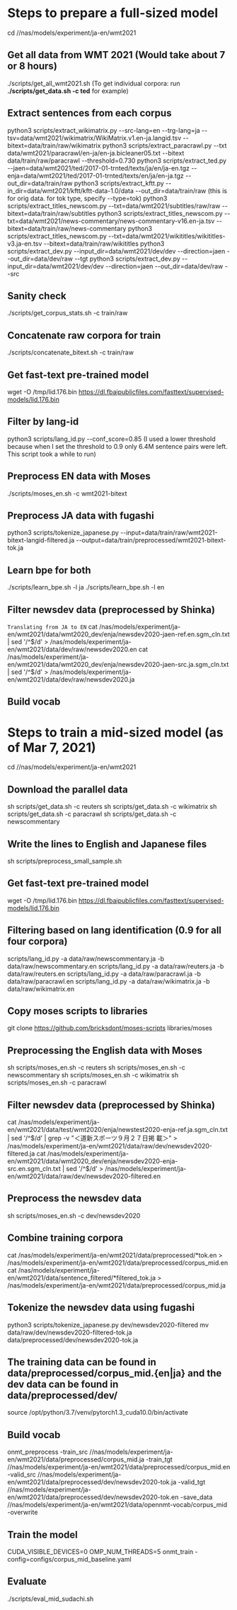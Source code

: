 # Steps to prepare a full-sized model

cd //nas/models/experiment/ja-en/wmt2021

## Get all data from WMT 2021 (Would take about 7 or 8 hours)
./scripts/get_all_wmt2021.sh
(To get individual corpora: run **./scripts/get_data.sh -c ted** for example)

## Extract sentences from each corpus
python3 scripts/extract_wikimatrix.py --src-lang=en --trg-lang=ja --tsv=data/wmt2021/wikimatrix/WikiMatrix.v1.en-ja.langid.tsv --bitext=data/train/raw/wikimatrix
python3 scripts/extract_paracrawl.py --txt data/wmt2021/paracrawl/en-ja/en-ja.bicleaner05.txt --bitext data/train/raw/paracrawl --threshold=0.730
python3 scripts/extract_ted.py --jaen=data/wmt2021/ted/2017-01-trnted/texts/ja/en/ja-en.tgz --enja=data/wmt2021/ted/2017-01-trnted/texts/en/ja/en-ja.tgz --out_dir=data/train/raw
python3 scripts/extract_kftt.py --in_dir=data/wmt2021/kftt/kftt-data-1.0/data --out_dir=data/train/raw (this is for orig data. for tok type, specify --type=tok)
python3 scripts/extract_titles_newscom.py --txt=data/wmt2021/subtitles/raw/raw --bitext=data/train/raw/subtitles
python3 scripts/extract_titles_newscom.py --txt=data/wmt2021/news-commentary/news-commentary-v16.en-ja.tsv --bitext=data/train/raw/news-commentary
python3 scripts/extract_titles_newscom.py --txt=data/wmt2021/wikititles/wikititles-v3.ja-en.tsv --bitext=data/train/raw/wikititles
python3 scripts/extract_dev.py --input_dir=data/wmt2021/dev/dev --direction=jaen --out_dir=data/dev/raw --tgt
python3 scripts/extract_dev.py --input_dir=data/wmt2021/dev/dev --direction=jaen --out_dir=data/dev/raw --src

## Sanity check
./scripts/get_corpus_stats.sh -c train/raw

## Concatenate raw corpora for train
./scripts/concatenate_bitext.sh -c train/raw

## Get fast-text pre-trained model
wget -O /tmp/lid.176.bin https://dl.fbaipublicfiles.com/fasttext/supervised-models/lid.176.bin

## Filter by lang-id
python3 scripts/lang_id.py --conf_score=0.85 (I used a lower threshold because when I set the threshold to 0.9 only 6.4M sentence pairs were left. This script took a while to run)

## Preprocess EN data with Moses
./scripts/moses_en.sh -c wmt2021-bitext

## Preprocess JA data with fugashi
python3 scripts/tokenize_japanese.py --input=data/train/raw/wmt2021-bitext-langid-filtered.ja --output=data/train/preprocessed/wmt2021-bitext-tok.ja

## Learn bpe for both
./scripts/learn_bpe.sh -l ja
./scripts/learn_bpe.sh -l en

## Filter newsdev data (preprocessed by Shinka)
`Translating from JA to EN`
cat /nas/models/experiment/ja-en/wmt2021/data/wmt2020_dev/enja/newsdev2020-jaen-ref.en.sgm_cln.txt | sed '/^$/d' > /nas/models/experiment/ja-en/wmt2021/data/dev/raw/newsdev2020.en
cat /nas/models/experiment/ja-en/wmt2021/data/wmt2020_dev/enja/newsdev2020-jaen-src.ja.sgm_cln.txt | sed '/^$/d' > /nas/models/experiment/ja-en/wmt2021/data/dev/raw/newsdev2020.ja
## Build vocab

# Steps to train a mid-sized model (as of Mar 7, 2021)

cd //nas/models/experiment/ja-en/wmt2021

## Download the parallel data
sh scripts/get_data.sh -c reuters
sh scripts/get_data.sh -c wikimatrix
sh scripts/get_data.sh -c paracrawl
sh scripts/get_data.sh -c newscommentary

## Write the lines to English and Japanese files
sh scripts/preprocess_small_sample.sh

## Get fast-text pre-trained model
wget -O /tmp/lid.176.bin https://dl.fbaipublicfiles.com/fasttext/supervised-models/lid.176.bin

## Filtering based on lang identification (0.9 for all four corpora)
scripts/lang_id.py -a data/raw/newscommentary.ja -b data/raw/newscommentary.en
scripts/lang_id.py -a data/raw/reuters.ja -b data/raw/reuters.en
scripts/lang_id.py -a data/raw/paracrawl.ja -b data/raw/paracrawl.en
scripts/lang_id.py -a data/raw/wikimatrix.ja -b data/raw/wikimatrix.en

## Copy moses scripts to libraries
git clone https://github.com/bricksdont/moses-scripts libraries/moses

## Preprocessing the English data with Moses
sh scripts/moses_en.sh -c reuters
sh scripts/moses_en.sh -c newscommentary
sh scripts/moses_en.sh -c wikimatrix
sh scripts/moses_en.sh -c paracrawl

## Filter newsdev data (preprocessed by Shinka)
cat /nas/models/experiment/ja-en/wmt2021/data/test/wmt2020/enja/newstest2020-enja-ref.ja.sgm_cln.txt | sed '/^$/d' | grep -v "＜道新スポーツ９月２７日掲 載＞" > /nas/models/experiment/ja-en/wmt2021/data/raw/dev/newsdev2020-filtered.ja
cat /nas/models/experiment/ja-en/wmt2021/data/wmt2020_dev/enja/newsdev2020-enja-src.en.sgm_cln.txt | sed '/^$/d' > /nas/models/experiment/ja-en/wmt2021/data/raw/dev/newsdev2020-filtered.en

## Preprocess the newsdev data
sh scripts/moses_en.sh -c dev/newsdev2020

## Combine training corpora
cat /nas/models/experiment/ja-en/wmt2021/data/preprocessed/*tok.en > /nas/models/experiment/ja-en/wmt2021/data/preprocessed/corpus_mid.en
cat /nas/models/experiment/ja-en/wmt2021/data/sentence_filtered/*filtered_tok.ja > /nas/models/experiment/ja-en/wmt2021/data/preprocessed/corpus_mid.ja

## Tokenize the newsdev data using fugashi
python3 scripts/tokenize_japanese.py dev/newsdev2020-filtered
mv data/raw/dev/newsdev2020-filtered-tok.ja data/preprocessed/dev/newsdev2020-tok.ja

## The training data can be found in data/preprocessed/corpus_mid.{en|ja} and the dev data can be found in data/preprocessed/dev/

source /opt/python/3.7/venv/pytorch1.3_cuda10.0/bin/activate

## Build vocab
onmt_preprocess -train_src //nas/models/experiment/ja-en/wmt2021/data/preprocessed/corpus_mid.ja -train_tgt //nas/models/experiment/ja-en/wmt2021/data/preprocessed/corpus_mid.en -valid_src //nas/models/experiment/ja-en/wmt2021/data/preprocessed/dev/newsdev2020-tok.ja -valid_tgt //nas/models/experiment/ja-en/wmt2021/data/preprocessed/dev/newsdev2020-tok.en -save_data //nas/models/experiment/ja-en/wmt2021/data/opennmt-vocab/corpus_mid -overwrite

## Train the model
CUDA_VISIBLE_DEVICES=0 OMP_NUM_THREADS=5 onmt_train -config=configs/corpus_mid_baseline.yaml

## Evaluate
./scripts/eval_mid_sudachi.sh


